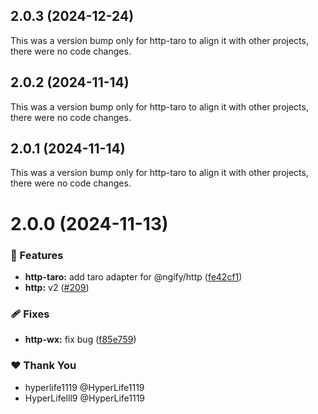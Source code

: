 ## 2.0.3 (2024-12-24)

This was a version bump only for http-taro to align it with other projects, there were no code changes.

## 2.0.2 (2024-11-14)

This was a version bump only for http-taro to align it with other projects, there were no code changes.

## 2.0.1 (2024-11-14)

This was a version bump only for http-taro to align it with other projects, there were no code changes.

# 2.0.0 (2024-11-13)

### 🚀 Features

- **http-taro:** add taro adapter for @ngify/http ([fe42cf1](https://github.com/ngify/ngify/commit/fe42cf1))
- **http:** v2 ([#209](https://github.com/ngify/ngify/pull/209))

### 🩹 Fixes

- **http-wx:** fix bug ([f85e759](https://github.com/ngify/ngify/commit/f85e759))

### ❤️  Thank You

- hyperlife1119 @HyperLife1119
- HyperLifelll9 @HyperLife1119